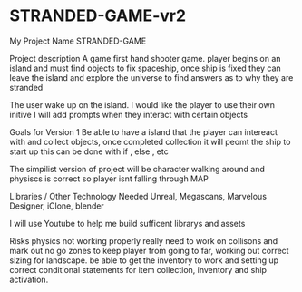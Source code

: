 # STRANDED-GAME-vr2
My Project Name
STRANDED-GAME

Project description
A game first hand shooter game. player begins on an island and must find objects to fix spaceship, once ship is fixed they can leave the island and explore the universe to find answers as to why they are stranded 

 The user wake up on the island. I would like the player to use their own initive I will add prompts when they interact with certain objects

Goals for Version 1
Be able to have a island that the player can intereact with and collect objects, once completed collection it will peomt the ship to start up this can be done with if , else , etc 

The simpilist version of project will be character walking around and physiscs is correct so player isnt falling through MAP 

Libraries / Other Technology Needed
Unreal, Megascans, Marvelous Designer, iClone, blender  

I will use Youtube to help me build sufficent librarys and assets 

Risks
physics not working properly really need to work on collisons and mark out no go zones to keep player from going to far, working out correct sizing for landscape. be able to get the inventory to work and setting up correct conditional statements for item collection, inventory and ship activation. 

